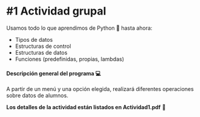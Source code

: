 # #1 Actividad grupal
Usamos todo lo que aprendimos de Python :snake: hasta ahora:
- Tipos de datos
- Estructuras de control
- Estructuras de datos
- Funciones (predefinidas, propias, lambdas)
#### Descripción general del programa :computer:
A partir de un menú y una opción elegida, realizará diferentes operaciones sobre datos de alumnos.

**Los detalles de la actividad están listados en Actividad1.pdf** :open_book:
